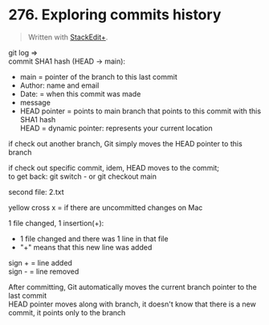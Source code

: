 # 276. Exploring commits history


> Written with [StackEdit+](https://stackedit.net/).


git log ⇒  
commit SHA1 hash (HEAD → main):  
- main = pointer of the branch to this last commit
- Author: name  and email
- Date: = when this commit was made
- message
- HEAD pointer = points to main branch that points to this commit with this SHA1 hash  
HEAD = dynamic pointer: represents your current location

if check out another branch, Git simply moves the HEAD pointer to this branch

if check out specific commit, idem, HEAD moves to the commit;  
to get back: git switch - or git checkout main

second file: 2.txt

yellow cross x = if there are uncommitted changes on Mac

1 file changed, 1 insertion(+):  
- 1 file changed and there was 1 line in that file
- "+" means that this new line was added

sign + = line added  
sign - = line removed

After committing, Git automatically moves the current branch pointer to the last commit  
HEAD pointer moves along with branch, it doesn't know that there is a new commit, it points only to the branch



















<!--stackedit_data:
eyJoaXN0b3J5IjpbLTczMzM2MjE2NSwtMTQ3MjYxMDc0NywtNj
cwMTUzOTY1LC0xOTAxNjYyODUxLC0yMTEyMzEyNTgyLDYzODQ4
NzQyNCwtMTY0MjM0MDg2MCwxNTAwMDA0NTc5LC03MzA2OTY3MT
JdfQ==
-->